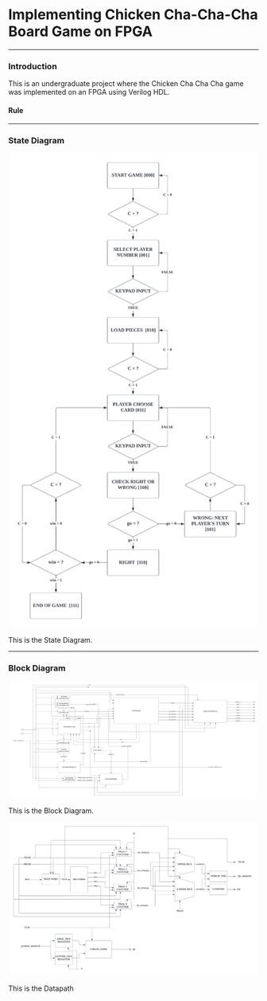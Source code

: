 # Implementing Chicken Cha-Cha-Cha Board Game on FPGA
---

### Introduction
This is an undergraduate project where the Chicken Cha Cha Cha game was implemented on an FPGA using Verilog HDL.

#### Rule

---

### State Diagram
<center>
<img src="images/State_Diagram.png" alt="State_Diagram" width="500">
</center>

This is the State Diagram.

---

### Block Diagram

<center>
<img src="images/Block_Diagram.png" alt="State_Diagram" width="500">
</center>

This is the Block Diagram.

<center>
<img src="images/Datapath.png" alt="State_Diagram" width="500">
</center>

This is the Datapath
